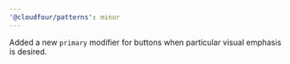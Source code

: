 ```yaml
---
'@cloudfour/patterns': minor
---
```


Added a new `primary` modifier for buttons when particular visual emphasis is desired.
